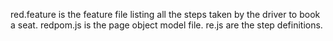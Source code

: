 red.feature is the feature file listing all the steps taken by the driver to book a seat.
redpom.js is the page object model file.
re.js are the step definitions.
